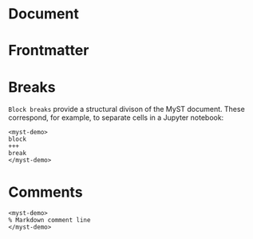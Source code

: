# Document

# Frontmatter

# Breaks

`Block breaks` provide a structural divison of the MyST document. These correspond, for example, to separate cells in a Jupyter notebook:

```{raw} html
<myst-demo>
block
+++
break
</myst-demo>
```

# Comments

```{raw} html
<myst-demo>
% Markdown comment line
</myst-demo>
```
